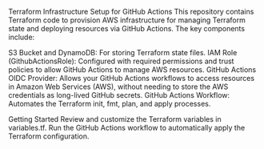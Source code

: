 Terraform Infrastructure Setup for GitHub Actions
This repository contains Terraform code to provision AWS infrastructure for managing Terraform state and deploying resources via GitHub Actions. The key components include:

S3 Bucket and DynamoDB: For storing Terraform state files.
IAM Role (GithubActionsRole): Configured with required permissions and trust policies to allow GitHub Actions to manage AWS resources.
GitHub Actions OIDC Provider: Allows your GitHub Actions workflows to access resources in Amazon Web Services (AWS), without needing to store the AWS credentials as long-lived GitHub secrets.
GitHub Actions Workflow: Automates the Terraform init, fmt, plan, and apply processes.

Getting Started
Review and customize the Terraform variables in variables.tf.
Run the GitHub Actions workflow to automatically apply the Terraform configuration.